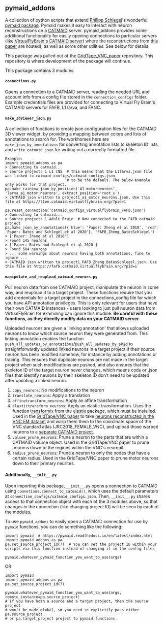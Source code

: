 ## pymaid_addons
A collection of python scripts that extend [Philipp Schlegel](https://github.com/schlegelp)'s wonderful [pymaid package](https://github.com/schlegelp/pymaid). Pymaid makes it easy to interact with neuron reconstructions on a [CATMAID](https://catmaid.readthedocs.io/en/stable/) server. pymaid_addons provides some additional functionality for easily opening connections to particular servers (like [VirtualFlyBrain's CATMAID server](https://fanc.catmaid.virtualflybrain.org/)) where the reconstructions from [this paper](https://www.lee.hms.harvard.edu/maniatesselvin-et-al-2020) are hosted), as well as some other utilities. See below for details.

This package was pulled out of the [GridTape_VNC_paper](https://github.com/htem/GridTape_VNC_paper/tree/master/pymaid_utils) repository. This repository is where development of the package will continue.

This package contains 3 modules:

#### `connections.py`
Opens a connection to a CATMAID server, reading the needed URL and account info from a config file stored in the `connection_configs` folder. Example credentials files are provided for connecting to Virtual Fly Brain's CATMAID servers for FAFB, L1 larva, and FANC.

#### `make_3dViewer_json.py`
A collection of functions to create json configuration files for the CATMAID 3D viewer widget, by providing a mapping between colors and lists of annotations to search for. The workhorses here are `make_json_by_annotations` for converting annotation lists to skeleton ID lists, and `write_catmaid_json` for writing out a correctly formatted file.

    Example:
    import pymaid_addons as pa
    > Connecting to catmaid...
    > Source project: 1 L1 CNS  # This means that the L1larva.json file was linked to catmaid_configs/catmaid_configs.json
                                # to be the default. The below example only works for that project.
    pa.make_rainbow_json_by_position('A1 motorneurons', 'larva_a1_motor_neurons', extract_position='root_x')
    > CATMAID json written to project1_a1_motor_neurons.json. Use this file at https://l1em.catmaid.virtualflybrain.org/?pid=1

    pa.reset_connection('catmaid_configs_virtualflybrain_FAFB.json')
    > Connecting to catmaid...
    > Source project: 1 Adult Brain  # Now connected to the FAFB catmaid project
    pa.make_json_by_annotations({'blue': 'Paper: Zheng et al 2018', 'red': 'Paper: Bates and Schlegel et al 2020'}, 'FAFB_Zheng_BatesSchlegel')
    > ['Paper: Zheng et al 2018']
    > Found 145 neurons
    > ['Paper: Bates and Schlegel et al 2020']
    > Found 584 neurons
    > ... some warnings about neurons having both annotations, fine to ignore ...
    > CATMAID json written to project1_FAFB_Zheng_BatesSchlegel.json. Use this file at https://fafb.catmaid.virtualflybrain.org/?pid=1


#### `manipulate_and_reupload_catmaid_neurons.py`
Pull neuron data from one CATMAID project, manipulate the neuron in some way, and reupload it to a target project. These functions require that you add credentials for a target project in the connections_config file for which you have API annotation privileges. This is only relevant for users that have their own CATMAID instances - users looking to just pull neuron data from VirtualFlyBrain for examining can ignore this module. **Be careful with these functions, as they directly modify data on your CATMAID server.**

Uploaded neurons are given a 'linking annotation' that allows uploaded neurons to know which source neuron they were generated from. This linking annotation enables the function `push_all_updates_by_annotations`/`push_all_updates_by_skid` to straightforwardly updated linked neurons in a target project if their source neuron has been modified somehow, for instance by adding annotations or tracing. This ensures that duplicate neurons are not made in the target project when such modifications are pushed, and also ensures that the skeleton ID of the target neuron never changes, which means code or .json files that identify neurons by their skeleton ID don't need to be updated after updating a linked neuron.
1. `copy_neurons`: No modifications to the neuron
2. `translate_neurons`: Apply a translation
3. `affinetransform_neurons`: Apply an affine transformation
4. `elastictransform_neurons`: Apply an elastic transformation. Uses the function [transformix](https://manpages.debian.org/testing/elastix/transformix.1.en.html) from the [elastix](https://elastix.lumc.nl/) package, which must be installed. Used in the [GridTape/VNC paper](https://www.lee.hms.harvard.edu/maniatesselvin-et-al-2020) to take [neurons reconstructed in the VNC EM dataset](https://catmaid3.hms.harvard.edu/catmaidvnc/?pid=2&zp=168300&yp=583144.5&xp=186030.9&tool=tracingtool&sid0=10&s0=7) and warp them them to the coordinate space of the VNC standard atlas (JRC2018_FEMALE_VNC), and upload those warped neurons to a [separate CATMAID project](https://catmaid3.hms.harvard.edu/catmaidvnc/?pid=59&zp=71200&yp=268000&xp=131600&tool=tracingtool&sid0=49&s0=1).
5. `volume_prune_neurons`: Prune a neuron to the parts that are within a CATMAID volume object. Used in the GridTape/VNC paper to prune neurons down to the regions within the VNC's neuropil.
6. `radius_prune_neurons`: Prune a neuron to only the nodes that have a certain radius. Used in the GridTape/VNC paper to prune motor neurons down to their primary neurites.

#### Additionally, `__init__.py`
Upon importing this package, `__init__.py` opens a connection to CATMAID using `connetions.connect_to_catmaid()`, which uses the default parameters at `connection_configs/catmaid_configs.json`. Then, `__init__.py` shares access to that connection object with each of the 3 modules above, so that changes in the connection (like changing project ID) will be seen by each of the modules.

To use `pymaid_addons` to easily open a CATMAID connection for use by `pymaid` functions, you can do something like the following:

    import pymaid  # https://pymaid.readthedocs.io/en/latest/index.html
    import pymaid_addons as pa
    pa.set_source_project_id(7)  # You can set the project ID within your scripts via this function instead of changing it in the config files
    
    pymaid.whatever_pymaid_function_you_want_to_use(args)
    
OR

    import pymaid
    import pymaid_addons as pa
    pa.set_source_project_id(7)
    
    pymaid.whatever_pymaid_function_you_want_to_use(args, remote_instance=pa.source_project)
    # If you have both a source and a target project, then the source project
    # won't be made global, so you need to explicitly pass either pa.source_project
    # or pa.target_project project to pymaid functions.
